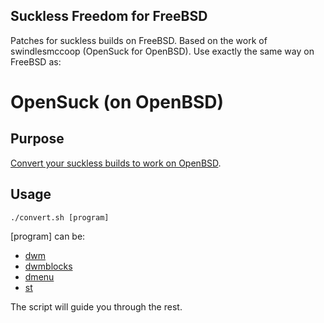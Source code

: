 ## Suckless Freedom for FreeBSD

Patches for suckless builds on FreeBSD.
Based on the work of swindlesmccoop (OpenSuck for OpenBSD).
Use exactly the same way on FreeBSD as:

# OpenSuck (on OpenBSD)

## Purpose
[Convert your suckless builds to work on OpenBSD](https://github.com/swindlesmccoop/opensuck).

## Usage
```
./convert.sh [program]
```
[program] can be:
- [dwm](https://github.com/stpettersens/dwm)
- [dwmblocks](https://github.com/stpettersens/dwmblocks)
- [dmenu](https://github.com/swindlesmccoop/dmenu)
- [st](https://github.com/swindlesmccoop/st)

The script will guide you through the rest.
